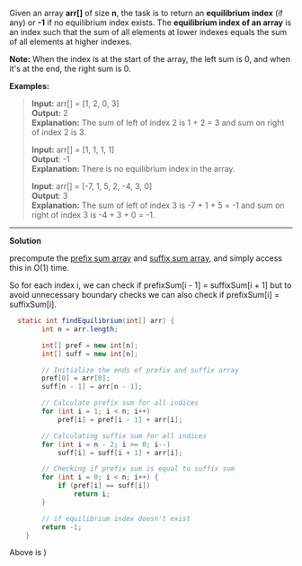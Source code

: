 Given an array ****arr[]**** of size ****n****, the task is to return an ****equilibrium**** ****index**** (if any) or ****-1**** if no equilibrium index exists. The ****equilibrium index of an array**** is an index such that the sum of all elements at lower indexes equals the sum of all elements at higher indexes.

****Note:**** When the index is at the start of the array, the left sum is 0, and when it's at the end, the right sum is 0.

****Examples:****

> ****Input:**** arr[] = [1, 2, 0, 3]  
> ****Output:**** 2  
> ****Explanation:**** The sum of left of index 2 is 1 + 2 = 3 and sum on right of index 2 is 3.
> 
> ****Input:**** arr[] = [1, 1, 1, 1]  
> ****Output****: -1  
> ****Explanation:**** There is no equilibrium index in the array.
> 
> ****Input****: arr[] = [-7, 1, 5, 2, -4, 3, 0]  
> ****Output****: 3  
> ****Explanation:**** The sum of left of index 3 is -7 + 1 + 5 = -1 and sum on right of index 3 is -4 + 3 + 0 = -1.

-------------------------------------------------
**Solution**

precompute the [prefix sum array](https://www.geeksforgeeks.org/prefix-sum-array-implementation-applications-competitive-programming/) and [suffix sum array](https://www.geeksforgeeks.org/suffix-sum-array/), and simply access this in O(1) time.

So for each index i, we can check if prefixSum[i - 1] = suffixSum[i + 1] but to avoid unnecessary boundary checks we can also check if prefixSum[i] = suffixSum[i].

```java
  static int findEquilibrium(int[] arr) {
        int n = arr.length;

        int[] pref = new int[n];
        int[] suff = new int[n];

        // Initialize the ends of prefix and suffix array
        pref[0] = arr[0];
        suff[n - 1] = arr[n - 1];

        // Calculate prefix sum for all indices
        for (int i = 1; i < n; i++) 
            pref[i] = pref[i - 1] + arr[i];

        // Calculating suffix sum for all indices
        for (int i = n - 2; i >= 0; i--) 
            suff[i] = suff[i + 1] + arr[i];

        // Checking if prefix sum is equal to suffix sum
        for (int i = 0; i < n; i++) {
            if (pref[i] == suff[i]) 
                return i;
        }

        // if equilibrium index doesn't exist
        return -1;
    }
```

Above is )